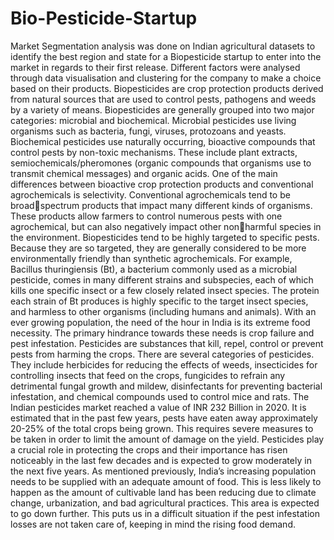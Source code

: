 # Bio-Pesticide-Startup
Market Segmentation analysis was done on Indian agricultural datasets to identify the best region and state for a Biopesticide startup to enter into the market in regards to their first release. Different factors were analysed through data visualisation and clustering for the company to make a choice based on their products. Biopesticides are crop protection products derived from natural sources that are used to control pests, pathogens and weeds by a variety of means. Biopesticides are generally grouped into two major categories: microbial and biochemical.
Microbial pesticides use living organisms such as bacteria, fungi, viruses, protozoans and yeasts.
Biochemical pesticides use naturally occurring, bioactive compounds that control pests by non-toxic mechanisms. These include plant extracts, semiochemicals/pheromones 
(organic compounds that organisms use to transmit chemical messages) and organic acids.
One of the main differences between bioactive crop protection products and conventional agrochemicals is selectivity. Conventional agrochemicals tend to be broadspectrum products that impact many different kinds of organisms. These products allow farmers to control numerous pests with one agrochemical, but can also negatively impact other nonharmful species in the environment. Biopesticides tend to be highly targeted to specific pests. Because they are so targeted, they are generally considered to be more environmentally friendly than synthetic agrochemicals. For example, Bacillus thuringiensis (Bt), a bacterium commonly used as a microbial pesticide, comes in many different strains and subspecies, each of which kills one specific insect or a few closely related insect species. The protein each strain of Bt produces is highly specific to the target insect species, and harmless to other organisms (including humans and animals). 
With an ever growing population, the need of the hour in India is its extreme food necessity. The primary hindrance towards these needs is crop failure and pest infestation. 
Pesticides are substances that kill, repel, control or prevent pests from harming the crops. There are several categories of pesticides. They include herbicides for reducing the effects of weeds, insecticides for controlling insects that feed on the crops, fungicides to refrain any detrimental fungal growth and mildew, disinfectants for preventing bacterial infestation, and chemical compounds used to control mice and rats. The Indian pesticides market reached a value of INR 232 Billion in 2020. It is estimated that in the past few years, pests have eaten away approximately 20-25% of the total crops being grown. This requires severe measures to be taken in order to limit the amount of damage on the 
yield. Pesticides play a crucial role in protecting the crops and their importance has risen noticeably in the last few decades and is expected to grow moderately in the next five years. As mentioned previously, India’s increasing population needs to be supplied with an adequate amount of food. This is less likely to happen as the amount of cultivable land has been reducing due to climate change, urbanization, and bad agricultural practices. This area is expected to go down further. This puts us in a difficult situation if the pest infestation losses are not taken care of, keeping in mind the rising food demand.
